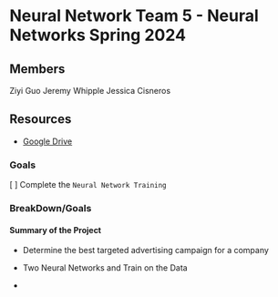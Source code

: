 # Neural Network Team 5 - Neural Networks Spring 2024

## Members
Ziyi Guo
Jeremy Whipple
Jessica Cisneros

## Resources
- [Google Drive](https://docs.google.com/document/d/192plAoD7LcFVFtnl3MZ80Ufv4Z3IQYNonejYrzYmdpo/edit?usp=sharing)

### Goals
[ ] Complete the `Neural Network Training`

### BreakDown/Goals

#### Summary of the Project
- Determine the best targeted advertising campaign for a company 


- Two Neural Networks and Train on the Data
- 